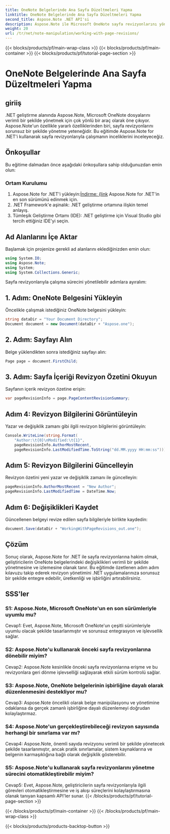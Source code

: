 ```yaml
---
title: OneNote Belgelerinde Ana Sayfa Düzeltmeleri Yapma
linktitle: OneNote Belgelerinde Ana Sayfa Düzeltmeleri Yapma
second_title: Aspose.Note .NET API'si
description: Aspose.Note ile Microsoft OneNote sayfa revizyonlarını yönetmeyi öğrenin. .NET uygulamalarınızda kusursuz entegrasyon ve sürüm kontrolü için adım adım kılavuz.
weight: 20
url: /tr/net/note-manipulation/working-with-page-revisions/
---
```


{{< blocks/products/pf/main-wrap-class >}}
{{< blocks/products/pf/main-container >}}
{{< blocks/products/pf/tutorial-page-section >}}

# OneNote Belgelerinde Ana Sayfa Düzeltmeleri Yapma

## giriiş

.NET geliştirme alanında Aspose.Note, Microsoft OneNote dosyalarını verimli bir şekilde yönetmek için çok yönlü bir araç olarak öne çıkıyor. Aspose.Note'un özellikle yararlı özelliklerinden biri, sayfa revizyonlarını sorunsuz bir şekilde yönetme yeteneğidir. Bu eğitimde Aspose.Note for .NET'i kullanarak sayfa revizyonlarıyla çalışmanın inceliklerini inceleyeceğiz.

## Önkoşullar

Bu eğitime dalmadan önce aşağıdaki önkoşullara sahip olduğunuzdan emin olun:

### Ortam Kurulumu

1.  Aspose.Note for .NET'i yükleyin:[İndirme: {link](https://releases.aspose.com/note/net/) Aspose.Note for .NET'in en son sürümünü edinmek için.
2. .NET Framework'e aşinalık: .NET geliştirme ortamına ilişkin temel anlayış.
3. Tümleşik Geliştirme Ortamı (IDE): .NET geliştirme için Visual Studio gibi tercih ettiğiniz IDE'yi seçin.

## Ad Alanlarını İçe Aktar

Başlamak için projenize gerekli ad alanlarını eklediğinizden emin olun:

```csharp
using System.IO;
using Aspose.Note;
using System;
using System.Collections.Generic;
```

Sayfa revizyonlarıyla çalışma sürecini yönetilebilir adımlara ayıralım:

## 1. Adım: OneNote Belgesini Yükleyin

Öncelikle çalışmak istediğiniz OneNote belgesini yükleyin:

```csharp
string dataDir = "Your Document Directory";
Document document = new Document(dataDir + "Aspose.one");
```

## 2. Adım: Sayfayı Alın

Belge yüklendikten sonra istediğiniz sayfayı alın:

```csharp
Page page = document.FirstChild;
```

## 3. Adım: Sayfa İçeriği Revizyon Özetini Okuyun

Sayfanın içerik revizyon özetine erişin:

```csharp
var pageRevisionInfo = page.PageContentRevisionSummary;
```

## Adım 4: Revizyon Bilgilerini Görüntüleyin

Yazar ve değişiklik zamanı gibi ilgili revizyon bilgilerini görüntüleyin:

```csharp
Console.WriteLine(string.Format(
    "Author:\t{0}\nModified:\t{1}",
    pageRevisionInfo.AuthorMostRecent,
    pageRevisionInfo.LastModifiedTime.ToString("dd.MM.yyyy HH:mm:ss")));
```

## Adım 5: Revizyon Bilgilerini Güncelleyin

Revizyon özetini yeni yazar ve değişiklik zamanı ile güncelleyin:

```csharp
pageRevisionInfo.AuthorMostRecent = "New Author";
pageRevisionInfo.LastModifiedTime = DateTime.Now;
```

## Adım 6: Değişiklikleri Kaydet

Güncellenen belgeyi revize edilen sayfa bilgileriyle birlikte kaydedin:

```csharp
document.Save(dataDir + "WorkingWithPageRevisions_out.one");
```

## Çözüm

Sonuç olarak, Aspose.Note for .NET ile sayfa revizyonlarına hakim olmak, geliştiricilerin OneNote belgelerindeki değişiklikleri verimli bir şekilde yönetmesine ve izlemesine olanak tanır. Bu eğitimde özetlenen adım adım kılavuzu takip ederek revizyon yönetimini .NET uygulamalarınıza sorunsuz bir şekilde entegre edebilir, üretkenliği ve işbirliğini artırabilirsiniz.

## SSS'ler

### S1: Aspose.Note, Microsoft OneNote'un en son sürümleriyle uyumlu mu?

Cevap1: Evet, Aspose.Note, Microsoft OneNote'un çeşitli sürümleriyle uyumlu olacak şekilde tasarlanmıştır ve sorunsuz entegrasyon ve işlevsellik sağlar.

### S2: Aspose.Note'u kullanarak önceki sayfa revizyonlarına dönebilir miyim?

Cevap2: Aspose.Note kesinlikle önceki sayfa revizyonlarına erişme ve bu revizyonlara geri dönme işlevselliği sağlayarak etkili sürüm kontrolü sağlar.

### S3: Aspose.Note, OneNote belgelerinin işbirliğine dayalı olarak düzenlenmesini destekliyor mu?

Cevap3: Aspose.Note öncelikli olarak belge manipülasyonu ve yönetimine odaklansa da gerçek zamanlı işbirliğine dayalı düzenlemeyi doğrudan kolaylaştırmaz.

### S4: Aspose.Note'un gerçekleştirebileceği revizyon sayısında herhangi bir sınırlama var mı?

Cevap4: Aspose.Note, önemli sayıda revizyonu verimli bir şekilde yönetecek şekilde tasarlanmıştır, ancak pratik sınırlamalar, sistem kaynaklarına ve belgenin karmaşıklığına bağlı olarak değişiklik gösterebilir.

### S5: Aspose.Note'u kullanarak sayfa revizyonlarını yönetme sürecini otomatikleştirebilir miyim?

Cevap5: Evet, Aspose.Note, geliştiricilerin sayfa revizyonlarıyla ilgili görevleri otomatikleştirmesine ve iş akışı süreçlerini kolaylaştırmasına olanak tanıyan kapsamlı API'ler sunar.
{{< /blocks/products/pf/tutorial-page-section >}}

{{< /blocks/products/pf/main-container >}}
{{< /blocks/products/pf/main-wrap-class >}}

{{< blocks/products/products-backtop-button >}}
